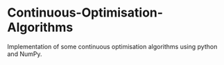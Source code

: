 # Continuous-Optimisation-Algorithms
Implementation of some continuous optimisation algorithms using python and NumPy.
